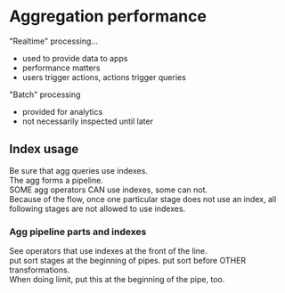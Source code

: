# Aggregation performance

"Realtime" processing...

- used to provide data to apps
- performance matters
- users trigger actions, actions trigger queries

"Batch" processing

- provided for analytics
- not necessarily inspected until later

## Index usage

Be sure that agg queries use indexes.  
The agg forms a pipeline.  
SOME agg operators CAN use indexes, some can not.  
Because of the flow, once one particular stage does not use an index, all following stages are not allowed to use indexes.

### Agg pipeline parts and indexes

See operators that use indexes at the front of the line.  
put sort stages at the beginning of pipes. put sort before OTHER transformations.  
When doing limit, put this at the beginning of the pipe, too.
